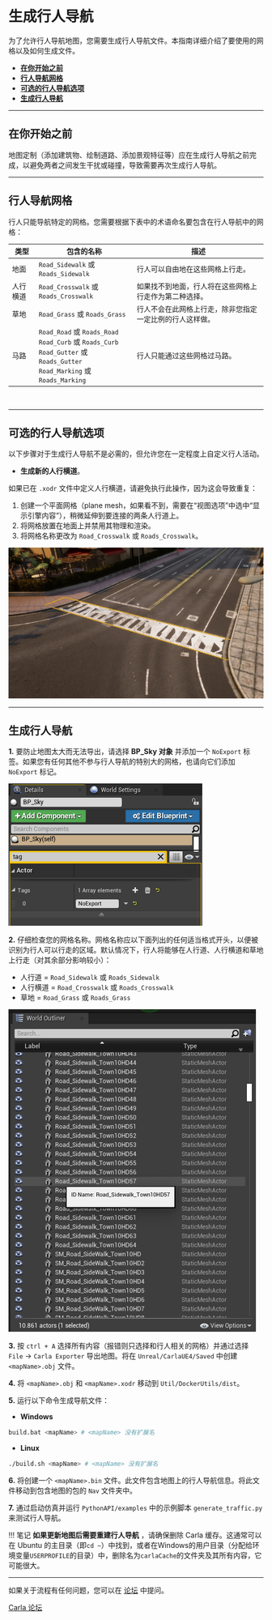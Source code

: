 # 生成行人导航

为了允许行人导航地图，您需要生成行人导航文件。本指南详细介绍了要使用的网格以及如何生成文件。

- [__在你开始之前__](#before-you-begin)
- [__行人导航网格__](#pedestrian-navigable-meshes)
- [__可选的行人导航选项__](#optional-pedestrian-navigation-options)
- [__生成行人导航__](#generate-the-pedestrian-navigation)

---

## 在你开始之前

地图定制（添加建筑物、绘制道路、添加景观特征等）应在生成行人导航之前完成，以避免两者之间发生干扰或碰撞，导致需要再次生成行人导航。

---

## 行人导航网格

行人只能导航特定的网格。您需要根据下表中的术语命名要包含在行人导航中的网格：

| 类型   | 包含的名称                                                                                                                                   | 描述 |
|------|-----------------------------------------------------------------------------------------------------------------------------------------|-------------|
| 地面   | `Road_Sidewalk` 或 `Roads_Sidewalk`                                                                                                      | 行人可以自由地在这些网格上行走。 |
| 人行横道 | `Road_Crosswalk` 或 `Roads_Crosswalk`                                                                                                    | 如果找不到地面，行人将在这些网格上行走作为第二种选择。 |
| 草地   | `Road_Grass` 或 `Roads_Grass`                                                                                                            | 行人不会在此网格上行走，除非您指定一定比例的行人这样做。 |
| 马路   | `Road_Road` 或 `Roads_Road` <br> `Road_Curb` 或 `Roads_Curb` <br> `Road_Gutter` 或 `Roads_Gutter` <br> `Road_Marking` 或 `Roads_Marking` | 行人只能通过这些网格过马路。 |

<br>

---

## 可选的行人导航选项

以下步骤对于生成行人导航不是必需的，但允许您在一定程度上自定义行人活动。

- __生成新的人行横道__。

如果已在 `.xodr` 文件中定义人行横道，请避免执行此操作，因为这会导致重复：

1. 创建一个平面网格（plane mesh，如果看不到，需要在“视图选项”中选中“显示引擎内容”），稍微延伸到要连接的两条人行道上。
2. 将网格放置在地面上并禁用其物理和渲染。
3. 将网格名称更改为 `Road_Crosswalk` 或 `Roads_Crosswalk`。

![ue_crosswalks](img/ue_crosswalks.jpg)  

---
## 生成行人导航

__1.__ 要防止地图太大而无法导出，请选择 __BP_Sky 对象__ 并添加一个 `NoExport` 标签。如果您有任何其他不参与行人导航的特别大的网格，也请向它们添加 `NoExport` 标记。 

![ue_skybox_no_export](./img/ue_noexport.png) 

__2.__ 仔细检查您的网格名称。网格名称应以下面列出的任何适当格式开头，以便被识别为行人可以行走的区域。默认情况下，行人将能够在人行道、人行横道和草地上行走（对其余部分影响较小）：

*   人行道 = `Road_Sidewalk` 或 `Roads_Sidewalk` 
*   人行横道 = `Road_Crosswalk` 或 `Roads_Crosswalk` 
*   草地 = `Road_Grass` 或 `Roads_Grass`

![ue_meshes](./img/ue_meshes.jpg) 

__3.__ 按 `ctrl + A` 选择所有内容（报错则只选择和行人相关的网格）并通过选择 `File` -> `Carla Exporter` 导出地图。将在 `Unreal/CarlaUE4/Saved` 中创建 `<mapName>.obj` 文件。

__4.__ 将 `<mapName>.obj` 和 `<mapName>.xodr` 移动到 `Util/DockerUtils/dist`。

__5.__ 运行以下命令生成导航文件：  

*   __Windows__ 
```sh
build.bat <mapName> # <mapName> 没有扩展名
```
*   __Linux__
```sh
./build.sh <mapName> # <mapName> 没有扩展名
```

__6.__ 将创建一个 `<mapName>.bin` 文件。此文件包含地图上的行人导航信息。将此文件移动到包含地图的包的 `Nav` 文件夹中。

__7.__ 通过启动仿真并运行 `PythonAPI/examples` 中的示例脚本 `generate_traffic.py` 来测试行人导航。

!!! 笔记
    **如果更新地图后需要重建行人导航** ，请确保删除 Carla 缓存。这通常可以在 Ubuntu 的主目录（即`cd ~`）中找到，或者在Windows的用户目录（分配给环境变量`USERPROFILE`的目录）中，删除名为`carlaCache`的文件夹及其所有内容，它可能很大。 

---

如果关于流程有任何问题，您可以在 [论坛](https://github.com/carla-simulator/carla/discussions) 中提问。

<div class="build-buttons">
<p>
<a href="https://github.com/carla-simulator/carla/discussions" target="_blank" class="btn btn-neutral" title="Go to the Carla forum">
Carla 论坛</a>
</p>
</div>